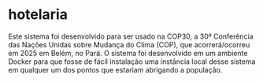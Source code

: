 # hotelaria
Este sistema foi desenvolvido para ser usado na COP30, a 30ª Conferência das Nações Unidas sobre Mudança do Clima (COP), que acorrerá/ocorreu em 2025 em Belém, no Pará. O sistema foi desenvolvido em um ambiente Docker para que fosse de fácil instalação uma instância local desse sistema em qualquer um dos pontos que estariam abrigando a população.
